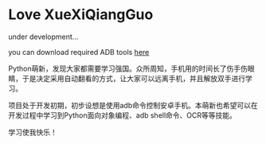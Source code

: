 # Love XueXiQiangGuo
under development...

you can download required ADB tools [here](https://developer.android.com/studio/releases/platform-tools)

Python萌新，发现大家都需要学习强国。众所周知，手机用的时间长了伤手伤眼睛，于是决定采用自动翻看的方式，让大家可以远离手机，并且解放双手进行学习。

项目处于开发初期，初步设想是使用adb命令控制安卓手机。本萌新也希望可以在开发过程中学习到Python面向对象编程、adb shell命令、OCR等等技能。

学习使我快乐！